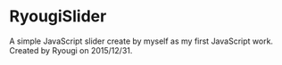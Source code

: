 # RyougiSlider
A simple JavaScript slider create by myself as my first JavaScript work.
Created by Ryougi on 2015/12/31.
